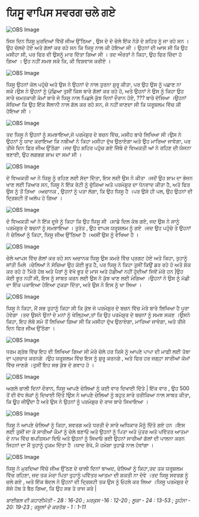 # ਯਿਸੂ ਵਾਪਿਸ ਸਵਰਗ ਚਲੇ ਗਏ

![OBS Image](https://cdn.door43.org/obs/jpg/360px/obs-en-42-01.jpg)

ਜਿਸ ਦਿਨ ਯਿਸੂ ਮੁਰਦਿਆਂ ਵਿੱਚੋਂ ਜੀਅ ਉੱਠਿਆ , ਉਸ ਦੇ ਦੋ ਚੇਲੇ ਇੱਕ ਨੇੜੇ ਦੇ  ਸ਼ਹਿਰ ਨੂੰ ਜਾ ਰਹੇ ਸਨ ।
 ਉਹ ਚੱਲਦੇ ਹੋਏ ਅਤੇ ਗੱਲਾਂ ਕਰ ਰਹੇ ਸਨ ਕਿ ਯਿਸੂ ਨਾਲ ਕੀ ਹੋਇਆ ਸੀ ।
ਉਹਨਾਂ ਦੀ ਆਸ ਸੀ ਕਿ ਉਹ ਮਸੀਹਾ ਸੀ, ਪਰ ਫਿਰ ਵੀ ਉਸਨੂੰ ਮਾਰ ਦਿੱਤਾ ਗਿਆ ਸੀ ।
ਤਦ ਔਰਤਾਂ ਨੇ ਕਿਹਾ,  ਉਹ ਫਿਰ ਜ਼ਿੰਦਾ ਹੋ ਗਿਆ ।
ਉਹ ਨਹੀਂ  ਸਮਝ ਸਕੇ ਕਿ, ਕੀ ਵਿਸ਼ਵਾਸ ਕਰੀਏ ।


![OBS Image](https://cdn.door43.org/obs/jpg/360px/obs-en-42-02.jpg)

ਯਿਸੂ ਉਹਨਾਂ ਕੋਲ ਪਹੁੰਚੇ ਅਤੇ ਉਸ ਨੇ ਉਹਨਾਂ  ਦੇ ਨਾਲ ਤੁਰਨਾ ਸ਼ੁਰੂ ਕੀਤਾ, ਪਰ ਉਹ ਉਸ ਨੂੰ ਪਛਾਣ ਨਾ ਸਕੇ।ਉਸ ਨੇ ਉਹਨਾਂ ਨੂੰ ਪੁੱਛਿਆ ਤੁਸੀਂ ਕਿਸ ਬਾਰੇ ਗੱਲਾਂ ਕਰ ਰਹੇ ਹੋ, ਅਤੇ ਉਹਨਾਂ ਨੇ ਉਸ ਨੂੰ  ਕਿਹਾ ਉਹ ਸਾਰੇ ਚਮਤਕਾਰੀ ਕੰਮਾਂ ਬਾਰੇ  ਜੋ ਯਿਸੂ ਨਾਲ ਪਿਛਲੇ ਕੁੱਝ  ਦਿਨਾਂ ਦੌਰਾਨ ਹੋਏ, ???  ਬਾਰੇ ਦੱਸਿਆ ।ਉਹਨਾਂ ਸੋਚਿਆ ਕਿ ਉਹ ਇੱਕ ਸੈਲਾਨੀ ਨਾਲ ਗੱਲ ਕਰ ਰਹੇ ਸਨ, ਜੋ ਨਹੀਂ  ਜਾਣਦਾ ਸੀ ਕਿ ਯਰੂਸ਼ਲਮ ਵਿੱਚ ਕੀ ਹੋਇਆ ਸੀ ।

![OBS Image](https://cdn.door43.org/obs/jpg/360px/obs-en-42-03.jpg)

ਤਦ ਯਿਸੂ ਨੇ ਉਹਨਾਂ ਨੂੰ ਸਮਝਾਇਆ,ਜੋ ਪਰਮੇਸ਼ੁਰ ਦੇ ਬਚਨ ਵਿੱਚ, ਮਸੀਹ ਬਾਰੇ ਲਿਖਿਆ ਸੀ।ਉਸ ਨੇ ਉਹਨਾਂ ਨੂੰ ਯਾਦ ਕਰਾਇਆ ਕਿ ਨਬੀਆਂ ਨੇ ਕਿਹਾ ਮਸੀਹਾ ਦੁੱਖ ਉਠਾਏਗਾ ਅਤੇ ਉਹ ਮਾਰਿਆ ਜਾਵੇਗਾ, ਪਰ ਤੀਜੇ ਦਿਨ ਫ਼ਿਰ ਜੀਅ ਉੱਠੇਗਾ ।ਜਦ ਉਹ ਸ਼ਹਿਰ ਪਹੁੰਚ ਗਏ ਜਿੱਥੇ ਦੋ ਵਿਅਕਤੀ ਆਂ ਨੇ ਰਹਿਣ ਦੀ ਯੋਜਨਾ ਬਣਾਈ, ਉਹ ਲਗਭਗ ਸ਼ਾਮ ਦਾ ਸਮਾਂ ਸੀ ।

![OBS Image](https://cdn.door43.org/obs/jpg/360px/obs-en-42-04.jpg)

ਦੋ ਵਿਅਕਤੀ ਆ ਨੇ ਯਿਸੂ ਨੂੰ ਰਹਿਣ ਲਈ ਸੱਦਾ ਦਿੱਤਾ, ਇਸ ਲਈ ਉਸ ਨੇ ਕੀਤਾ ।ਜਦੋਂ ਉਹ ਸ਼ਾਮ ਦਾ ਭੋਜਨ ਖਾਣ ਲਈ ਤਿਆਰ ਸਨ, ਯਿਸੂ ਨੇ ਇੱਕ ਰੋਟੀ ਨੂੰ ਚੁੱਕਿਆ ਅਤੇ ਪਰਮੇਸ਼ੁਰ ਦਾ ਧੰਨਵਾਦ ਕੀਤਾ ਹੈ, ਅਤੇ ਫਿਰ ਉਸ ਨੂੰ ਤੋਂ ੜਿਆ ।ਅਚਾਨਕ , ਉਹਨਾਂ ਨੂੰ ਪਤਾ  ਲੱਗਾ, ਕਿ ਉਹ ਯਿਸੂ ਹੈ ।ਪਰ ਉਸੇ  ਹੀ ਪਲ, ਉਹ ਉਹਨਾਂ ਦੀ ਦ੍ਰਿਸ਼ਟੀ ਤੋਂ  ਅਲੋਪ ਹੋ ਗਿਆ  ।

![OBS Image](https://cdn.door43.org/obs/jpg/360px/obs-en-42-05.jpg)

ਦੋ ਵਿਅਕਤੀ ਆਂ ਨੇ ਇੱਕ ਦੂਜੇ ਨੂੰ ਕਿਹਾ ਕਿ ਉਹ ਯਿਸੂ ਸੀ ।ਸਾਡੇ ਦਿਲ ਕੰਬ  ਗਏ, ਜਦ ਉਸ ਨੇ ਸਾਨੂੰ ਪਰਮੇਸ਼ੁਰ ਦੇ ਬਚਨਾਂ ਨੂੰ ਸਮਝਾਇਆ ।  ਤੁਰੰਤ , ਉਹ ਵਾਪਸ ਯਰੂਸ਼ਲਮ ਨੂੰ  ਗਏ  ।ਜਦ ਉਹ ਪਹੁੰਚੇ ਤੇ ਉਹਨਾਂ ਨੇ ਚੇਲਿਆਂ  ਨੂੰ ਕਿਹਾ, ਯਿਸੂ ਜੀਅ ਉੱਠਿਆ ਹੈ ।ਅਸੀਂ  ਉਸ ਨੂੰ ਵੇਖਿਆ ਹੈ ।

![OBS Image](https://cdn.door43.org/obs/jpg/360px/obs-en-42-06.jpg)

ਚੇਲੇ ਆਪਸ ਵਿੱਚ ਗੱਲਾਂ ਕਰ ਰਹੇ ਸਨ ਅਚਾਨਕ  ਯਿਸੂ ਉਸ ਕਮਰੇ ਵਿੱਚ ਪ੍ਰਗਟ ਹੋਏ ਅਤੇ ਕਿਹਾ, ਤੁਹਾਨੂੰ ਸਾਂਤੀ ਮਿਲੇ ।ਚੇਲਿਆਂ ਨੇ ਸੋਚਿਆ ਉਹ ਕੋਈ ਭੂਤ ਹੈ, ਪਰ ਯਿਸੂ ਨੇ ਕਿਹਾ ਤੁਸੀਂ  ਕਿਉਂ ਡਰ ਰਹੇ ਹੋ ਅਤੇ ਸ਼ੱਕ ਕਰ ਰਹੇ ਹੋ  ?ਮੇਰੇ ਹੱਥ ਅਤੇ ਪੈਰਾਂ ਨੂੰ ਵੇਖੋ ਭੂਤ ਦੇ ਮਾਸ ਅਤੇ ਹੱਡੀਆਂ ਨਹੀਂ ਹੁੰਦੀਆਂ ਜਿਵੇਂ ਮੇਰੇ ਹਨ    |ਉਹ ਕੋਈ ਭੂਤ ਨਹੀਂ  ਸੀ, ਇਸ ਨੂੰ ਸਾਬਤ ਕਰਨ ਲਈ ਉਸ ਨੇ ਕੁੱਝ ਖਾਣ ਲਈ ਮੰਗਿਆ ।ਉਹਨਾਂ  ਨੇ ਉਸ ਨੂੰ ਮੱਛੀ ਦਾ ਇੱਕ ਪਕਾਇਆ ਹੋਇਆ ਟੁਕੜਾ ਦਿੱਤਾ, ਅਤੇ ਉਸ ਨੇ ਇਸ ਨੂੰ ਖਾ ਲਿਆ ।

![OBS Image](https://cdn.door43.org/obs/jpg/360px/obs-en-42-07.jpg)

ਯਿਸੂ ਨੇ ਕਿਹਾ, ਮੈਂ ਸਭ ਤੁਹਾਨੂੰ ਕਿਹਾ ਸੀ  ਕਿ  ਕੁੱਝ  ਜੋ  ਪਰਮੇਸ਼ੁਰ ਦੇ ਬਚਨ ਵਿੱਚ  ਮੇਰੇ ਬਾਰੇ ਲਿਖਿਆ ਹੈ ਪੂਰਾ ਹੋਵੇਗਾ ।ਤਦ ਉਸਨੇ ਉਨਾਂ ਦੇ ਮਨਾਂ ਨੂੰ ਖੋਲ੍ਹਿਆ,ਤਾਂ ਕਿ ਉਹ ਪਰਮੇਸ਼ੁਰ ਦੇ ਬਚਨਾਂ ਨੂੰ ਸਮਝ ਸਕਣ ।ਉਸਨੇ ਕਿਹਾ, ਇਹ ਲੰਬੇ ਸਮੇ ਤੋਂ  ਲਿਖਿਆ ਗਿਆ ਸੀ ਕਿ ਮਸੀਹਾ ਦੁੱਖ ਉਠਾਏਗਾ, ਮਾਰਿਆ  ਜਾਵੇਗਾ, ਅਤੇ ਤੀਜੇ ਦਿਨ ਫਿਰ ਜੀਅ ਉੱਠੇਗਾ  ।

![OBS Image](https://cdn.door43.org/obs/jpg/360px/obs-en-42-08.jpg)

ਧਰਮ ਗ੍ਰੰਥ ਵਿੱਚ  ਇਹ ਵੀ ਲਿਖਿਆ ਗਿਆ ਸੀ ਮੇਰੇ ਚੇਲੇ ਹਰ ਕਿਸੇ ਨੂੰ ਆਪਣੇ ਪਾਪਾ ਦੀ ਮਾਫ਼ੀ ਲਈ ਤੋਬਾ ਦਾ ਪ੍ਰਚਾਰ ਕਰਨਗੇ ।ਉਹ ਯਰੂਸ਼ਲਮ ਵਿੱਚ ਇਸ ਨੂੰ ਸ਼ੁਰੂ ਕਰਨਗੇ , ਅਤੇ ਫਿਰ ਹਰ ਜਗ੍ਹਾ ਸਾਰੀਆਂ ਕੋਮਾਂ ਵਿੱਚ ਜਾਣਗੇ ।ਤੁਸੀਂ  ਇਹ ਸਭ ਕੁੱਝ  ਦੇ ਗਵਾਹ ਹੋ ।

![OBS Image](https://cdn.door43.org/obs/jpg/360px/obs-en-42-09.jpg)

ਅਗਲੇ ਚਾਲੀ ਦਿਨਾਂ ਦੌਰਾਨ, ਯਿਸੂ ਆਪਣੇ ਚੇਲਿਆਂ  ਨੂੰ ਕਈ ਵਾਰ ਦਿਖਾਈ ਦਿੱਤੇ | ਇੱਕ ਵਾਰ , ਉਹ 500 ਤੋਂ  ਵੀ ਵੱਧ ਲੋਕਾਂ ​​ਨੂੰ ਦਿਖਾਈ ਦਿੱਤੇ !ਉਸ ਨੇ ਆਪਣੇ ਚੇਲਿਆਂ ਨੂੰ ਬਹੁਤ ਸਾਰੇ ਤਰੀਕਿਆ ਨਾਲ ਸਾਬਤ ਕੀਤਾ, ਕਿ ਊਹ ਜੀਉਂਦਾ ਹੈ ਅਤੇ ਉਸ ਨੇ ਉਹਨਾਂ ਨੂੰ ਪਰਮੇਸ਼ੁਰ ਦੇ ਰਾਜ ਬਾਰੇ ਸਿਖਾਇਆ ।

![OBS Image](https://cdn.door43.org/obs/jpg/360px/obs-en-42-10.jpg)

ਯਿਸੂ ਨੇ ਆਪਣੇ ਚੇਲਿਆਂ  ਨੂੰ ਕਿਹਾ, ਸਵਰਗ ਅਤੇ ਧਰਤੀ ਦੇ ਸਾਰੇ ਅਧਿਕਾਰ ਮੈਨੂੰ ਦਿੱਤੇ ਗਏ  ਹਨ ।ਇਸ ਲਈ ਤੁਸੀਂ  ਜਾ ਕੇ ਸਾਰੀਆਂ ਕੌਮਾਂ ਨੂੰ ਚੇਲੇ ਬਣਾਓ ਅਤੇ ਉਹਨਾਂ ਨੂੰ ਪਿਤਾ ਅਤੇ ਪੁੱਤਰ ਅਤੇ ​​ਪਵਿੱਤਰ ਆਤਮਾ ਦੇ ਨਾਮ ਵਿੱਚ ਬਪਤਿਸਮਾ ਦਿਓ ਅਤੇ  ਉਹਨਾਂ ਨੂੰ ਸਿਖਾਓ ਭਈ ਉਹਨਾਂ ਸਾਰੀਆਂ ਗੱਲਾਂ ਦੀ ਪਾਲਨਾ ਕਰਨ ਜਿਹਨਾਂ ਦਾ ਮੈਂ ਤੁਹਾਨੂੰ ਹੁਕਮ ਦਿੱਤਾ ਹੈ ।ਯਾਦ ਰੱਖੋ, ਮੈ ਹਮੇਸ਼ਾ ਤੁਹਾਡੇ ਨਾਲ ਹੋਵਾਂਗਾ ।

![OBS Image](https://cdn.door43.org/obs/jpg/360px/obs-en-42-11.jpg)

ਯਿਸੂ ਨੇ ਮੁਰਦਿਆ ਵਿੱਚੋ ਜੀਅ ਉੱਠਣ ਦੇ ਚਾਲੀ ਦਿਨਾਂ ਬਾਅਦ, ਚੇਲਿਆਂ  ਨੂੰ ਕਿਹਾ,ਤਦ ਤਕ  ਯਰੂਸ਼ਲਮ ਵਿੱਚ ਰਹਿਣਾ, ਜਦ ਤਕ  ਮੇਰਾ ਪਿਤਾ ਤੁਹਾਨੂੰ ਪਵਿੱਤਰ ਆਤਮਾ ਦੀ ਸ਼ਕਤੀ ਨਾ ਦੇਵੇ ।ਤਦ ਯਿਸੂ ਸਵਰਗ ਨੂੰ ਚਲੇ ਗਏ , ਅਤੇ ਇੱਕ ਬੱਦਲ ਨੇ ਉਹਨਾਂ ਦੀ  ਦ੍ਰਿਸ਼ਟੀ ਤਕ  ਉਸ ਨੂੰ ਓਹਲੇ ਕਰ ਲਿਆ ।ਯਿਸੂ ਪਰਮੇਸ਼ੁਰ ਦੇ ਸੱਜੇ ਹੱਥ ਤੇ ਬੈਠ ਗਿਆ, ਕਿ ਉਹ  ਸਭ ਤੇ ਰਾਜ ਕਰੇ | 


_ਬਾਈਬਲ ਦੀ ਕਹਾਣੀਮੱਤੀ -  28 : 16-20 ; ਮਰਕੁਸ -16 : 12-20 ; ਲੂਕਾ - 24 : 13-53 ; ਯੂਹੰਨਾ - 20: ​​19-23 ; ਰਸੂਲਾਂ  ਦੇ ਕਰਤੱਬ - 1  : 1-11_